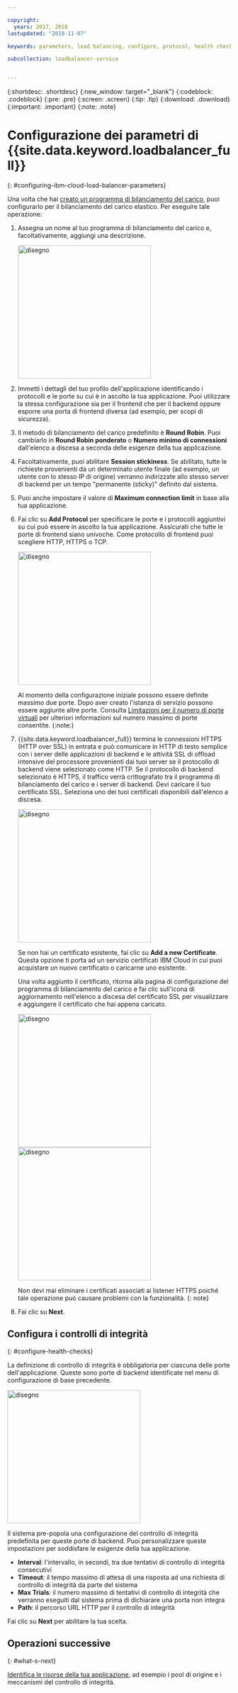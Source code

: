 ```yaml
---

copyright:
  years: 2017, 2018
lastupdated: "2018-11-07"

keywords: parameters, load balancing, configure, protocol, health check

subcollection: loadbalancer-service


---
```


{:shortdesc: .shortdesc}
{:new_window: target="_blank"}
{:codeblock: .codeblock}
{:pre: .pre}
{:screen: .screen}
{:tip: .tip}
{:download: .download}
{:important: .important}
{:note: .note}

# Configurazione dei parametri di {{site.data.keyword.loadbalancer_full}}
{: #configuring-ibm-cloud-load-balancer-parameters}

Una volta che hai [creato un programma di bilanciamento del carico](/docs/infrastructure/loadbalancer-service?topic=loadbalancer-service-getting-started), puoi configurarlo per il bilanciamento del carico elastico. Per eseguire tale operazione:

1. Assegna un nome al tuo programma di bilanciamento del carico e, facoltativamente, aggiungi una descrizione.

	<img src="images/lb-config-basic.png" alt="disegno" style="width: 300px;"/>

2. Immetti i dettagli del tuo profilo dell'applicazione identificando i protocolli e le porte su cui è in ascolto la tua applicazione. Puoi utilizzare la stessa configurazione sia per il frontend che per il backend oppure esporre una porta di frontend diversa (ad esempio, per scopi di sicurezza).

3. Il metodo di bilanciamento del carico predefinito è **Round Robin**. Puoi cambiarlo in **Round Robin ponderato** o **Numero minimo di connessioni** dall'elenco a discesa a seconda delle esigenze della tua applicazione.

4. Facoltativamente, puoi abilitare **Session stickiness**. Se abilitato, tutte le richieste provenienti da un determinato utente finale (ad esempio, un utente con lo stesso IP di origine) verranno indirizzate allo stesso server di backend per un tempo "permanente (sticky)" definito dal sistema.

5. Puoi anche impostare il valore di **Maximum connection limit** in base alla tua applicazione.

6. Fai clic su **Add Protocol** per specificare le porte e i protocolli aggiuntivi su cui può essere in ascolto la tua applicazione. Assicurati che tutte le porte di frontend siano univoche. Come protocollo di frontend puoi scegliere HTTP, HTTPS o TCP.

	<img src="images/lb-add-protocol.png" alt="disegno" style="width: 300px;"/>

	Al momento della configurazione iniziale possono essere definite massimo due porte. Dopo aver creato l'istanza di servizio possono essere aggiunte altre porte. Consulta [Limitazioni per il numero di porte virtuali](/docs/infrastructure/loadbalancer-service?topic=loadbalancer-service-faqs-for-ibm-cloud-load-balancer#what-s-the-maximum-number-of-virtual-ports-i-can-define-with-my-load-balancer-service-) per ulteriori informazioni sul numero massimo di porte consentite.
{:note:}

7. {{site.data.keyword.loadbalancer_full}} termina le connessioni HTTPS (HTTP over SSL) in entrata e può comunicare in HTTP di testo semplice con i server delle applicazioni di backend e le attività SSL di offload intensive del processore provenienti dai tuoi server se il protocollo di backend viene selezionato come HTTP. Se il protocollo di backend selezionato è HTTPS, il traffico verrà crittografato tra il programma di bilanciamento del carico e i server di backend. Devi caricare il tuo certificato SSL. Seleziona uno dei tuoi certificati disponibili dall'elenco a discesa.  

	<img src="images/lb-ssl-cert.png" alt="disegno" style="width: 300px;"/>

	Se non hai un certificato esistente, fai clic su **Add a new Certificate**. Questa opzione ti porta ad un servizio certificati IBM Cloud in cui puoi acquistare un nuovo certificato o caricarne uno esistente.

	Una volta aggiunto il certificato, ritorna alla pagina di configurazione del programma di bilanciamento del carico e fai clic sull'icona di aggiornamento nell'elenco a discesa del certificato SSL per visualizzare e aggiungere il certificato che hai appena caricato.

	<img src="images/order-ssl-cert.png" alt="disegno" style="width: 300px;"/>

	<img src="images/refresh-cert.png" alt="disegno" style="width: 300px;"/>

	Non devi mai eliminare i certificati associati ai listener HTTPS poiché tale operazione può causare problemi con la funzionalità.
  {: note}

8. Fai clic su **Next**.

## Configura i controlli di integrità
{: #configure-health-checks}

La definizione di controllo di integrità è obbligatoria per ciascuna delle porte dell'applicazione. Queste sono porte di backend identificate nel menu di configurazione di base precedente.

<img src="images/config-health-check.png" alt="disegno" style="width: 300px;"/>

Il sistema pre-popola una configurazione del controllo di integrità predefinita per queste porte di backend. Puoi personalizzare queste impostazioni per soddisfare le esigenze della tua applicazione.

* **Interval**: l'intervallo, in secondi, tra due tentativi di controllo di integrità consecutivi
* **Timeout**: il tempo massimo di attesa di una risposta ad una richiesta di controllo di integrità da parte del sistema
* **Max Trials**: il numero massimo di tentativi di controllo di integrità che verranno eseguiti dal sistema prima di dichiarare una porta non integra
* **Path**: il percorso URL HTTP per il controllo di integrità     

Fai clic su **Next** per abilitare la tua scelta.

## Operazioni successive
{: #what-s-next}

[Identifica le risorse della tua applicazione](/docs/infrastructure/loadbalancer-service?topic=loadbalancer-service-identifying-your-application-server-resources), ad esempio i pool di origine e i meccanismi del controllo di integrità.
